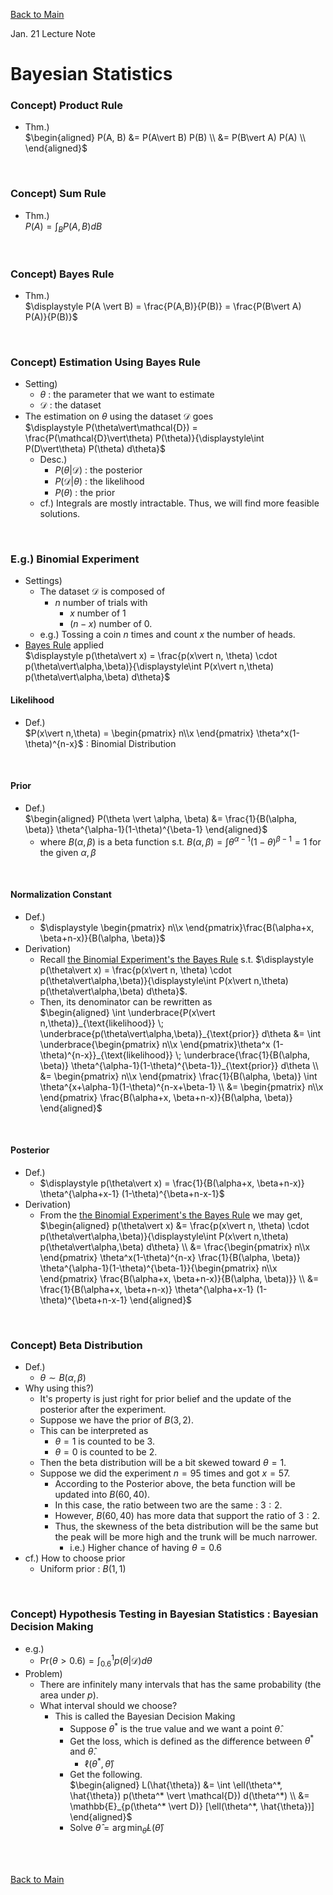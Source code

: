 [Back to Main](../main.md)

Jan. 21 Lecture Note

# Bayesian Statistics
### Concept) Product Rule
- Thm.)   
  $`\begin{aligned}
    P(A, B) &= P(A\vert B) P(B) \\
    &= P(B\vert A) P(A) \\
  \end{aligned}`$

<br>

### Concept) Sum Rule
- Thm.)   
  $`\displaystyle P(A) = \int_B P(A, B) dB`$

<br>

### Concept) Bayes Rule
- Thm.)   
  $`\displaystyle P(A \vert B) = \frac{P(A,B)}{P(B)} = \frac{P(B\vert A) P(A)}{P(B)}`$

<br>

### Concept) Estimation Using Bayes Rule
- Setting)
  - $`\theta`$ : the parameter that we want to estimate
  - $`\mathcal{D}`$ : the dataset
- The estimation on $`\theta`$ using the dataset $`\mathcal{D}`$ goes   
  $`\displaystyle P(\theta\vert\mathcal{D}) = \frac{P(\mathcal{D}\vert\theta) P(\theta)}{\displaystyle\int P(D\vert\theta) P(\theta) d\theta}`$
  - Desc.)
    - $`P(\theta\vert\mathcal{D})`$ : the posterior
    - $`P(\mathcal{D}\vert\theta)`$ : the likelihood
    - $`P(\theta)`$ : the prior
  - cf.) Integrals are mostly intractable. Thus, we will find more feasible solutions.

<br>

### E.g.) Binomial Experiment
- Settings)
  - The dataset $`\mathcal{D}`$ is composed of
    - $`n`$ number of trials  with
      - $`x`$ number of 1 
      - $`(n-x)`$ number of 0.
  - e.g.) Tossing a coin $`n`$ times and count $`x`$ the number of heads.
- [Bayes Rule](#concept-bayes-rule) applied   
  $`\displaystyle p(\theta\vert x) = \frac{p(x\vert n, \theta) \cdot p(\theta\vert\alpha,\beta)}{\displaystyle\int P(x\vert n,\theta) p(\theta\vert\alpha,\beta) d\theta}`$

#### Likelihood
- Def.)   
  $`P(x\vert n,\theta) = \begin{pmatrix} n\\x \end{pmatrix} \theta^x(1-\theta)^{n-x}`$ : Binomial Distribution

<br>

#### Prior
- Def.)   
  $`\begin{aligned}
    P(\theta \vert \alpha, \beta) &= \frac{1}{B(\alpha, \beta)} \theta^{\alpha-1}(1-\theta)^{\beta-1}
  \end{aligned}`$
  - where $`B(\alpha, \beta)`$ is a beta function s.t. $`\displaystyle B(\alpha, \beta) = \int \theta^{\alpha-1}(1-\theta)^{\beta-1} = 1`$ for the given $`\alpha, \beta`$

<br>

#### Normalization Constant
- Def.)
  - $`\displaystyle \begin{pmatrix} n\\x \end{pmatrix}\frac{B(\alpha+x, \beta+n-x)}{B(\alpha, \beta)}`$
- Derivation)
  - Recall [the Binomial Experiment's the Bayes Rule](#eg-binomial-experiment) s.t. $`\displaystyle p(\theta\vert x) = \frac{p(x\vert n, \theta) \cdot p(\theta\vert\alpha,\beta)}{\displaystyle\int P(x\vert n,\theta) p(\theta\vert\alpha,\beta) d\theta}`$.
  - Then, its denominator can be rewritten as   
    $`\begin{aligned}
        \int \underbrace{P(x\vert n,\theta)}_{\text{likelihood}} \; \underbrace{p(\theta\vert\alpha,\beta)}_{\text{prior}} d\theta 
        &= \int \underbrace{\begin{pmatrix} n\\x \end{pmatrix}\theta^x (1-\theta)^{n-x}}_{\text{likelihood}} \; \underbrace{\frac{1}{B(\alpha, \beta)} \theta^{\alpha-1}(1-\theta)^{\beta-1}}_{\text{prior}} d\theta \\
        &= \begin{pmatrix} n\\x \end{pmatrix} \frac{1}{B(\alpha, \beta)} \int \theta^{x+\alpha-1}(1-\theta)^{n-x+\beta-1} \\
        &= \begin{pmatrix} n\\x \end{pmatrix} \frac{B(\alpha+x, \beta+n-x)}{B(\alpha, \beta)}
    \end{aligned}`$

<br>

#### Posterior
- Def.)
  - $`\displaystyle p(\theta\vert x) = \frac{1}{B(\alpha+x, \beta+n-x)} \theta^{\alpha+x-1} (1-\theta)^{\beta+n-x-1}`$
- Derivation)
  - From the [the Binomial Experiment's the Bayes Rule](#eg-binomial-experiment) we may get,   
    $`\begin{aligned}
        p(\theta\vert x) 
        &= \frac{p(x\vert n, \theta) \cdot p(\theta\vert\alpha,\beta)}{\displaystyle\int P(x\vert n,\theta) p(\theta\vert\alpha,\beta) d\theta} \\
        &= \frac{\begin{pmatrix} n\\x \end{pmatrix} \theta^x(1-\theta)^{n-x} \frac{1}{B(\alpha, \beta)} \theta^{\alpha-1}(1-\theta)^{\beta-1}}{\begin{pmatrix} n\\x \end{pmatrix} \frac{B(\alpha+x, \beta+n-x)}{B(\alpha, \beta)}} \\
        &= \frac{1}{B(\alpha+x, \beta+n-x)} \theta^{\alpha+x-1} (1-\theta)^{\beta+n-x-1}
    \end{aligned}`$

<br>

### Concept) Beta Distribution
- Def.)
  - $`\theta \sim B(\alpha, \beta)`$
- Why using this?)
  - It's property is just right for prior belief and the update of the posterior after the experiment.
  - Suppose we have the prior of $`B(3, 2)`$.
  - This can be interpreted as
    - $`\theta = 1`$ is counted to be 3.
    - $`\theta = 0`$ is counted to be 2.
  - Then the beta distribution will be a bit skewed toward $`\theta = 1`$.
  - Suppose we did the experiment $`n=95`$ times and got $`x=57`$.
    - According to the Posterior above, the beta function will be updated into $`B(60, 40)`$.
    - In this case, the ratio between two are the same : $`3:2`$.
    - However, $`B(60, 40)`$ has more data that support the ratio of $`3:2`$.
    - Thus, the skewness of the beta distribution will be the same but the peak will be more high and the trunk will be much narrower.
      - i.e.) Higher chance of having $`\theta = 0.6`$
- cf.) How to choose prior
  - Uniform prior : $`B(1,1)`$

<br>

### Concept) Hypothesis Testing in Bayesian Statistics : Bayesian Decision Making
- e.g.)
  - $`\text{Pr}(\theta\gt 0.6) = \displaystyle\int_{0.6}^1 p(\theta\vert\mathcal{D}) d\theta`$
- Problem)
  - There are infinitely many intervals that has the same probability (the area under $`p`$).
  - What interval should we choose?
    - This is called the Bayesian Decision Making
      - Suppose $`\theta^*`$ is the true value and we want a point $`\hat{\theta}`$.
      - Get the loss, which is defined as the difference between $`\theta^*`$ and $`\hat{\theta}`$.
        - $`\ell(\theta^*, \hat{\theta})`$
      - Get the following.   
        $`\begin{aligned}
            L(\hat{\theta}) 
            &= \int \ell(\theta^*, \hat{\theta}) p(\theta^* \vert \mathcal{D}) d(\theta^*) \\
            &= \mathbb{E}_{p(\theta^* \vert D)} [\ell(\theta^*, \hat{\theta})]
        \end{aligned}`$
      - Solve $`\displaystyle \hat{\theta} = \arg\min_{\hat{\theta}} L(\hat{\theta})`$

<br><br>

[Back to Main](../main.md)